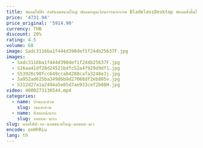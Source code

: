 ```yaml
---
title: พัดลมไฟฟ้า กังหันลมขนาดใหญ่ พัดลมหมุนเวียนการพาอากาศ BladelessDesktop พัดลมตั้งพื้นในครัวเรือน หอเงียบ
price: '4731.94'
price_original: '5914.90'
currency: THB
discount: 20%
rating: 4.5
volume: 60
image: Sadc3116ba1f444d390def1f244b25637F.jpg
images:
  - Sadc3116ba1f444d390def1f244b25637F.jpg
  - S16aa41df28d24521bdfc52a4f929d9df1.jpg
  - S53926c90fcc649ccab4288cafa3248e3j.jpg
  - Sa952ad625ba349d6b9d27068df2eb805v.jpg
  - S312d27a1a2494a5e85d7ae933cef2b08H.jpg
video: 4000273138544.mp4
categories:
  - name: บ้านและสวน
    slug: านและสวน
  - name: สิ่งทอหน้าแรก
    slug: งทอหน-าแรก
slug: ดลมไฟฟ-งห-นลมขนาดใหญ-ดลมหม-นเว
encode: onHhRiu
lang: th
---
```

  